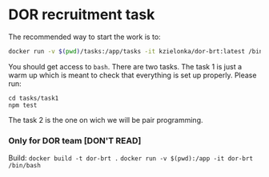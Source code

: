 # DOR recruitment task

The recommended way to start the work is to:
```bash
docker run -v $(pwd)/tasks:/app/tasks -it kzielonka/dor-brt:latest /bin/bash
```
You should get access to `bash`.
There are two tasks.
The task 1 is just a warm up which is meant to check that everything is set up properly.
Please run:
```
cd tasks/task1
npm test
```
The task 2 is the one on wich we will be pair programming.

### Only for DOR team [DON'T READ]
Build:
`docker build -t dor-brt .`
`docker run -v $(pwd):/app -it dor-brt /bin/bash`
